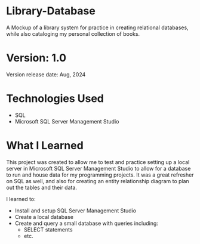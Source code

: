 # Library-Database
A Mockup of a library system for practice in creating relational databases, while also cataloging my personal collection of books.

# Version: 1.0
Version release date: Aug, 2024

# Technologies Used
- SQL
- Microsoft SQL Server Management Studio

# What I Learned
This project was created to allow me to test and practice setting up a local server in Microsoft SQL Server Management Studio to allow for a database to run and house data for my programming projects. It was a great refresher on SQL as well, and also for creating an entity relationship diagram to plan out the tables and their data.

I learned to:
- Install and setup SQL Server Management Studio
- Create a local database
- Create and query a small database with queries including:
    - SELECT statements
    - etc.
